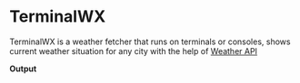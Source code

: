 # TerminalWX
TerminalWX is a weather fetcher that runs on terminals or consoles, shows current weather situation for any city with the help of <a href="https://weatherapi.com">Weather API</a>

**Output**
<img src="">
